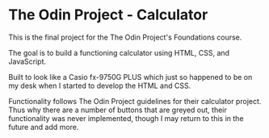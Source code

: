 # The Odin Project - Calculator

This is the final project for the The Odin Project's Foundations course.

The goal is to build a functioning calculator using HTML, CSS, and JavaScript.

Built to look like a Casio fx-9750G PLUS which just so happened to be on my desk when I started to develop the HTML and CSS.

Functionality follows The Odin Project guidelines for their calculator project. Thus why there are a number of buttons that are greyed out, their functionality was never implemented, though I may return to this in the future and add more.